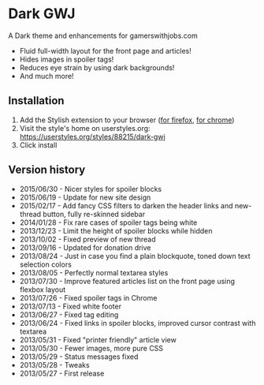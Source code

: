 Dark GWJ
========
A Dark theme and enhancements for gamerswithjobs.com

* Fluid full-width layout for the front page and articles!
* Hides images in spoiler tags!
* Reduces eye strain by using dark backgrounds!
* And much more!

Installation
------------
1. Add the Stylish extension to your browser ([for firefox](https://addons.mozilla.org/en-US/firefox/addon/stylish/?src=external-userstyleshome), [for chrome](https://chrome.google.com/webstore/detail/fjnbnpbmkenffdnngjfgmeleoegfcffe))
2. Visit the style's home on userstyles.org: https://userstyles.org/styles/88215/dark-gwj
3. Click install

Version history
---------------

- 2015/06/30 - Nicer styles for spoiler blocks
- 2015/06/19 - Update for new site design
- 2015/02/17 - Add fancy CSS filters to darken the header links and new-thread button, fully re-skinned sidebar
- 2014/01/28 - Fix rare cases of spoiler tags being white
- 2013/12/23 - Limit the height of spoiler blocks while hidden
- 2013/10/02 - Fixed preview of new thread
- 2013/09/16 - Updated for donation drive
- 2013/08/24 - Just in case you find a plain blockquote, toned down text selection colors
- 2013/08/05 - Perfectly normal textarea styles
- 2013/07/30 - Improve featured articles list on the front page using flexbox layout
- 2013/07/26 - Fixed spoiler tags in Chrome
- 2013/07/13 - Fixed white footer
- 2013/06/27 - Fixed tag editing
- 2013/06/24 - Fixed links in spoiler blocks, improved cursor contrast with textarea
- 2013/05/31 - Fixed "printer friendly" article view
- 2013/05/30 - Fewer images, more pure CSS
- 2013/05/29 - Status messages fixed
- 2013/05/28 - Tweaks
- 2013/05/27 - First release
